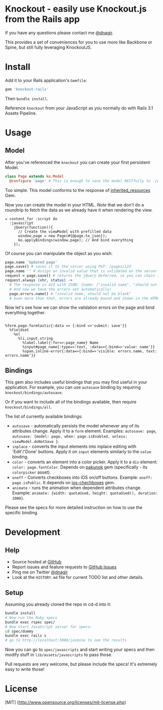 # Knockout - easily use Knockout.js from the Rails app

If you have any questions please contact me [@dnagir](http://www.ApproachE.com).

This provides a set of conveniences for you to use more like Backbone or Spine, but still fully leveraging KnockoutJS.

# Install

Add it to your Rails application's `Gemfile`:

```ruby
gem 'knockout-rails'
```

Then `bundle install`.

Reference `knockout` from your JavaScript as you normally do with Rails 3.1 Assets Pipeline.


# Usage

## Model

After you've referenced the `knockout` you can create your first persistent Model.

```coffee
class Page extends ko.Model
  @configure 'page' # This is enough to save the model RESTfully to `/pages/{id}` URL
```

Too simple. This model conforms to the response of [inherited_resources](https://github.com/josevalim/inherited_resources) Gem.


Now you can create the model in your HTML.
*Note* that we don't do a roundtrip to fetch the data as we already have it when rendering the view.

```haml
= content_for :script do
  :javascript
    jQuery(function(){
      // Create the viewModel with prefilled data
      window.page = new Page(#{@page.to_json});
      ko.applyBindings(window.page); // And bind everything
    });
```

Of course you can manipulate the object as you wish:

```coffee
page.name 'Updated page'
page.save() # saves it to the server using PUT: /pages/123
page.name '' # Assign an invalid value that is validated on the server
request = page.save() # returns the jQuery Deferred, so you can chain into it when necessary
request.always (xhr, status) ->
  # The response is 422 with JSON: {name: ["invalid name", "should not be blank"]}
  # And now we have the errors set automatically!
  page.errors.name() # "invalid name, should not be blank"
  # even more than that, errors are already bound and shown in the HTML (see the view below)
```

Now let's see how we can show the validation errors on the page and bind everything together.

```haml

%form.page.formtastic{:data => {:bind =>'submit: save'}}
  %fieldset
    %ol
      %li.input.string
        %label.label{:for=>:page_name} Name
        %input#page_name{:type=>:text, :data=>{:bind=>'value: name'}}
        %span.inline-error{:data=>{:bind=>'visible: errors.name, text: errors.name'}}
```

## Bindings

This gem also includes useful bindings that you may find useful in your application.
For example, you can use `autosave` binding by requiring `knockout/bindings/autosave`.

Or if you want to include all of the bindings available, then require `knockout/bindings/all`.

The list of currently available bindings:

- `autosave` - automatically persists the model whenever any of its attributes change.
  Apply it to a `form` element. Examples: `autosave: page`, `autosave: {model: page, when: page.isEnabled, unless: viewModel.doNotSave }`.
- `inplace` - converts the input elements into inplace editing with 'Edit'/'Done' buttons. Apply it on `input` elements similarly to the `value` binding.
- `color` - converts an element into a color picker. Apply it to a `div` element: `color: page.fontColor`. Depends on [pakunok](https://github.com/dnagir/pakunok) gem (specifically - its `colorpicker` asset).
- `onoff` - Converts checkboxes into iOS on/off buttons. Example: `onoff: page.isPublic`. It depends on [ios-chechboxes](https://github.com/dnagir/ios-checkboxes) gem.
- `animate` - runs the animation when dependent attributes change. Example: `animate: {width: quotaUsed, height: quotaUsed(), duration: 2000}`.

Please see the specs for more detailed instruction on how to use the specific binding.

# Development

## Help

- Source hosted at [GitHub](https://github.com/dnagir/knockout-rails)
- Report issues and feature requests to [GitHub Issues](https://github.com/dnagir/knockout-rails/issues)
- Ping me on Twitter [@dnagir](https://twitter.com/#!/dnagir)
- Look at the `HISTORY.md` file for current TODO list and other details.


## Setup

Assuming you already cloned the repo in cd-d into it:

```bash
bundle install
# Now run the Ruby specs
bundle exec rspec spec/
# Now start JavaScript server for specs:
cd spec/dummy
bundle exec rails s
# go to http://localhost:3000/jasmine to see the results
```

Now you can go to `spec/javascripts` and start writing your specs and then modify stuff in `lib/assets/javascripts` to pass those.


Pull requests are very welcome, but please include the specs! It's extremely easy to write those!

# License

[MIT] (http://www.opensource.org/licenses/mit-license.php)
